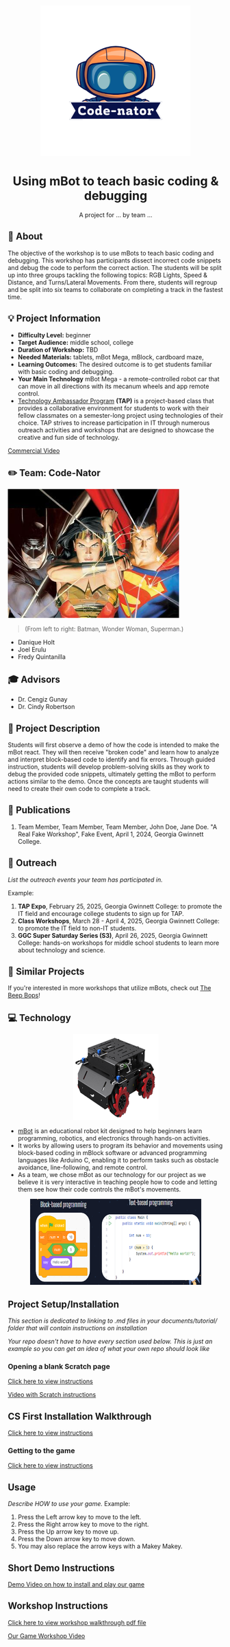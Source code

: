<!-- height or width of logo may be adjusted -->
<!-- This section is where you will replace the link to your transparent logo, the title of your project, and the very short desciptor of your project -->
<!-- If you used Canva to make your icon and don't want to pay for a background remover, you can use the website https://www.remove.bg/ to do so -->
<p align="center">
  <img alt="Template Logo" src="media/logos/TransparentLogo.png" width="" height="350" />
  <h1 align="center">Using mBot to teach basic coding & debugging</h1>
  <p align="center">A project for ... by team ... </p>
</p>
<!-- the emojis are not set in stone! If you'd like you can remove them entirely or select your own from https://gist.github.com/rxaviers/7360908 you are welcome to -->

## :loudspeaker: About
The objective of the workshop is to use mBots to teach basic coding and debugging. This workshop has participants dissect incorrect code snippets and debug the code to perform the correct action. The students will be split up into three groups tackling the following topics: RGB Lights, Speed & Distance, and Turns/Lateral Movements. From there, students will regroup and be split into six teams to collaborate on completing a track in the fastest time.

## :bulb: Project Information
<!-- 
Your Options for target audience: 
  - High School
  - College
  - Middle School
  - K-12
  - Non-Stem
  - Undergraduate
You can select from a range of audiences or a single auidience. Examples: 
    Middle School - College 
    High School - College
    K-12
  You will be presenting most often to your peers who are taking introductory technology classes, so more often than not you should be including college in your target audience range. 
-->
* <b>Difficulty Level:</b> beginner
* <b>Target Audience:</b> middle school, college
* <b>Duration of Workshop:</b> TBD
* <b>Needed Materials:</b> tablets, mBot Mega, mBlock, cardboard maze, 
* <b>Learning Outcomes:</b> The desired outcome is to get students familiar with basic coding and debugging.
* <b>Your Main Technology</b> mBot Mega - a remote-controlled robot car that can move in all directions with its mecanum wheels and app remote control.
* [Technology Ambassador Program](https://tapggc.org/) <b>(TAP)</b> is a project-based class that provides a collaborative environment for students to work with their fellow classmates on a semester-long project using technologies of their choice. TAP strives to increase participation in IT through numerous outreach activities and workshops that are designed to showcase the creative and fun side of technology.
<!-- Commercial Video stored in the Media folder will be linked here -->

[Commercial Video](https://github.com/TAP-GGC/NinjaTurtles/assets/157164928/94b037a6-8912-44da-8a8c-84c0b8a0afb8)

<!-- videos can also be dragged and dropped into markdown files if you want them embedded -->

## :pencil2: Team: Code-Nator

<!-- Use the team photo of your choice once youve uploaded it to the team photo folder within the media folder -->
<img alt="art featuring batman, wonder woman, and superman" src = "media/team photos/Team Photo.JPG" width="" height="300">

> (From left to right: Batman,  Wonder Woman, Superman.)
<!-- replace with full names of your team members -->

* Danique Holt
* Joel Erulu
* Fredy Quintanilla

## :mortar_board: Advisors
<!-- name of the two professors overseeing your TAP class -->
* Dr. Cengiz Gunay
* Dr. Cindy Robertson


## :page_with_curl: Project Description
Students will first observe a demo of how the code is intended to make the mBot react. They will then receive "broken code" and learn how to analyze and interpret block-based code to identify and fix errors. Through guided instruction, students will develop problem-solving skills as they work to debug the provided code snippets, ultimately getting the mBot to perform actions similar to the demo. Once the concepts are taught students will need to create their own code to complete a track.

## :memo: Publications
<!-- team members, then professors/advisors. "Name of Publication", event, month and day, year, Georgia Gwinnett College. -->
1. Team Member, Team Member, Team Member, John Doe, Jane Doe. "A Real Fake Workshop", Fake Event, April 1, 2024, Georgia Gwinnett College.  

## :open_hands: Outreach
<i>List the outreach events your team has participated in. </i>

Example:

1. <b>TAP Expo</b>, February 25, 2025, Georgia Gwinnett College: to promote the IT field and encourage college students to sign up for TAP.
2. <b>Class Workshops</b>, March 28 - April 4, 2025, Georgia Gwinnett College: to promote the IT field to non-IT students.
3. <b>GGC Super Saturday Series (S3)</b>, April 26, 2025, Georgia Gwinnett College: hands-on workshops for middle school students to learn more about technology and science.

## :mag_right: Similar Projects

If you're interested in more workshops that utilize mBots, check out [The Beep Bops](https://github.com/TAP-GGC/TheBeepBops)!

## :computer: Technology
<i> </i>
<!-- be sure to use the alt text feature in case anybody viewing your repo is using  screen reader! you want your workshop to be as accessible as possible -->
<p align="center">
  <img alt="mBot Mega " src = "media/technology/mbot-mega.png" width="200" height="200"/>
</p>

* [mBot](https://www.makeblock.com/pages/mbot-robot-kit/)  is an educational robot kit designed to help beginners learn programming, robotics, and electronics through hands-on activities.
* It works by allowing users to program its behavior and movements using block-based coding in mBlock software or advanced programming languages like Arduino C, enabling it to perform tasks such as obstacle avoidance, line-following, and remote control.
* As a team, we chose mBot as our technology for our project as we believe it is very interactive in teaching people how to code and letting them see how their code controls the mBot's movements.

<p align="center">
<img src = "media/technology/block-based language.png" width ="400" height="200">
</p>

## Project Setup/Installation 
<i> This section is dedicated to linking to .md files in your documents/tutorial/ folder that will contain instructions on installation

Your repo doesn't have to have every section used below. This is just an example so you can get an idea of what your own repo should look like</i>

### Opening a blank Scratch page 
[Click here to view instructions](/documents/tutorial%20materials/Opening%20a%20blank%20Scratch%20page.md)

[Video with Scratch instructions](https://youtu.be/v-GUbj7DMEE)

<!-- if your project uses scratch, you can reuse any of these instructions (be sure to include CS First alternatives) -->
## CS First Installation Walkthrough
[Click here to view instructions](/documents/tutorial%20materials/CS%20FIRST/CS%20First%20Walkthrough.md)

### Getting to the game 
[Click here to view instructions](/documents/tutorial%20materials/Getting%20to%20the%20Game.md)

## Usage
<i> Describe HOW to use your game. </i> 
Example: 
1. Press the Left arrow key to move to the left.
2. Press the Right arrow key to move to the right.
3. Press the Up arrow key to move up.
4. Press the Down arrow key to move down.
5. You may also replace the arrow keys with a Makey Makey. 

## Short Demo Instructions 
[Demo Video on how to install and play our game](https://youtu.be/mA80Aa55t-U)

## Workshop Instructions 
[Click here to view workshop walkthrough pdf file](/documents/tutorial%20materials/Scratch%20Workshop%20Walkthrough.pdf)

[Our Game Workshop Video](https://youtu.be/Mtsre0iMStM)


